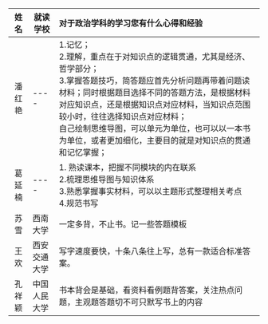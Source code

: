 
| 姓名   | 就读学校 | 对于政治学科的学习您有什么心得和经验                         |
| :----: | ---- | :----------------------------------------------------------- |
| 潘红艳 | ---- | 1.记忆；<br>2.理解，重点在于对知识点的逻辑贯通，尤其是经济、哲学部分；<br>3.掌握答题技巧，简答题应首先分析问题再带着问题读材料；同时根据题目选择不同的答题方法，是根据材料对应知识点，还是根据知识点对应材料，当知识点范围较小时，往往选择知识点对应材料；<br>自己绘制思维导图，可以单元为单位，也可以以一本书为单位，或者更加细化，主要目的就是对知识点的贯通和记忆掌握； |
| 葛延楠 | ---- | 1. 熟读课本，把握不同模块的内在联系<br>2.梳理思维导图与知识体系<br>3.熟悉掌握事实材料，可以以主题形式整理相关考点<br>4.规范书写 |
| 苏雪   | 西南大学 | 一定多背，不止书。记一些答题模板                       |
| 王欢    | 西安交通大学 | 写字速度要快，十条八条往上写，总有一款适合标准答案。                     |
| 孔祥颖    | 中国人民大学 | 书本背会是基础，看资料看例题背答案，关注热点问题，主观题答题切不可只默写书上的内容                     |
